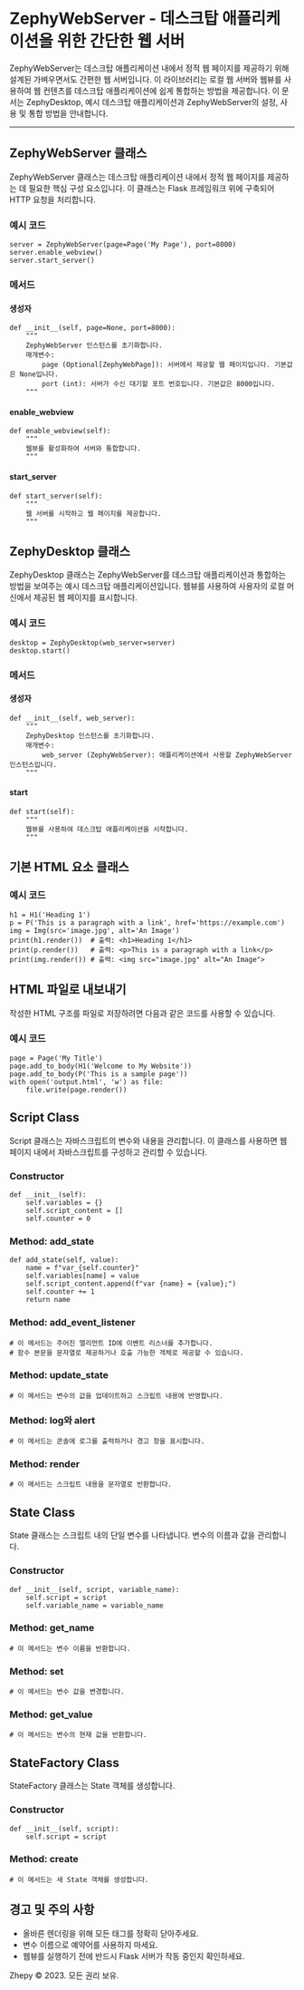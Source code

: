 ZephyWebServer - 데스크탑 애플리케이션을 위한 간단한 웹 서버
=========================================

ZephyWebServer는 데스크탑 애플리케이션 내에서 정적 웹 페이지를 제공하기 위해 설계된 가벼우면서도 간편한 웹 서버입니다. 이 라이브러리는 로컬 웹 서버와 웹뷰를 사용하여 웹 컨텐츠를 데스크탑 애플리케이션에 쉽게 통합하는 방법을 제공합니다. 이 문서는 ZephyDesktop, 예시 데스크탑 애플리케이션과 ZephyWebServer의 설정, 사용 및 통합 방법을 안내합니다.

* * *

ZephyWebServer 클래스
------------------

ZephyWebServer 클래스는 데스크탑 애플리케이션 내에서 정적 웹 페이지를 제공하는 데 필요한 핵심 구성 요소입니다. 이 클래스는 Flask 프레임워크 위에 구축되어 HTTP 요청을 처리합니다.

### 예시 코드

    server = ZephyWebServer(page=Page('My Page'), port=8000)
    server.enable_webview()
    server.start_server()

### 메서드

#### 생성자

    def __init__(self, page=None, port=8000):
        """
        ZephyWebServer 인스턴스를 초기화합니다.
        매개변수:
            page (Optional[ZephyWebPage]): 서버에서 제공할 웹 페이지입니다. 기본값은 None입니다.
            port (int): 서버가 수신 대기할 포트 번호입니다. 기본값은 8000입니다.
        """

#### enable\_webview

    def enable_webview(self):
        """
        웹뷰를 활성화하여 서버와 통합합니다.
        """

#### start\_server

    def start_server(self):
        """
        웹 서버를 시작하고 웹 페이지를 제공합니다.
        """

ZephyDesktop 클래스
----------------

ZephyDesktop 클래스는 ZephyWebServer를 데스크탑 애플리케이션과 통합하는 방법을 보여주는 예시 데스크탑 애플리케이션입니다. 웹뷰를 사용하여 사용자의 로컬 머신에서 제공된 웹 페이지를 표시합니다.

### 예시 코드

    desktop = ZephyDesktop(web_server=server)
    desktop.start()

### 메서드

#### 생성자

    def __init__(self, web_server):
        """
        ZephyDesktop 인스턴스를 초기화합니다.
        매개변수:
            web_server (ZephyWebServer): 애플리케이션에서 사용할 ZephyWebServer 인스턴스입니다.
        """

#### start

    def start(self):
        """
        웹뷰를 사용하여 데스크탑 애플리케이션을 시작합니다.
        """

기본 HTML 요소 클래스
--------------

### 예시 코드

    h1 = H1('Heading 1')
    p = P('This is a paragraph with a link', href='https://example.com')
    img = Img(src='image.jpg', alt='An Image')
    print(h1.render())  # 출력: <h1>Heading 1</h1>
    print(p.render())   # 출력: <p>This is a paragraph with a link</p>
    print(img.render()) # 출력: <img src="image.jpg" alt="An Image">

HTML 파일로 내보내기
-------------

작성한 HTML 구조를 파일로 저장하려면 다음과 같은 코드를 사용할 수 있습니다.

### 예시 코드

    page = Page('My Title')
    page.add_to_body(H1('Welcome to My Website'))
    page.add_to_body(P('This is a sample page'))
    with open('output.html', 'w') as file:
        file.write(page.render())

Script Class
------------

Script 클래스는 자바스크립트의 변수와 내용을 관리합니다. 이 클래스를 사용하면 웹 페이지 내에서 자바스크립트를 구성하고 관리할 수 있습니다.

### Constructor

    
    def __init__(self):
        self.variables = {}
        self.script_content = []
        self.counter = 0
            

### Method: add\_state

    
    def add_state(self, value):
        name = f"var_{self.counter}"
        self.variables[name] = value
        self.script_content.append(f"var {name} = {value};")
        self.counter += 1
        return name
            

### Method: add\_event\_listener

    
    # 이 메서드는 주어진 엘리먼트 ID에 이벤트 리스너를 추가합니다.
    # 함수 본문을 문자열로 제공하거나 호출 가능한 객체로 제공할 수 있습니다.
            

### Method: update\_state

    
    # 이 메서드는 변수의 값을 업데이트하고 스크립트 내용에 반영합니다.
            

### Method: log와 alert

    
    # 이 메서드는 콘솔에 로그를 출력하거나 경고 창을 표시합니다.
            

### Method: render

    
    # 이 메서드는 스크립트 내용을 문자열로 반환합니다.
            

State Class
-----------

State 클래스는 스크립트 내의 단일 변수를 나타냅니다. 변수의 이름과 값을 관리합니다.

### Constructor

    
    def __init__(self, script, variable_name):
        self.script = script
        self.variable_name = variable_name
            

### Method: get\_name

    
    # 이 메서드는 변수 이름을 반환합니다.
            

### Method: set

    
    # 이 메서드는 변수 값을 변경합니다.
            

### Method: get\_value

    
    # 이 메서드는 변수의 현재 값을 반환합니다.
            

StateFactory Class
------------------

StateFactory 클래스는 State 객체를 생성합니다.

### Constructor

    
    def __init__(self, script):
        self.script = script
            

### Method: create

    
    # 이 메서드는 새 State 객체를 생성합니다.
            

경고 및 주의 사항
----------

*   올바른 렌더링을 위해 모든 태그를 정확히 닫아주세요.
*   변수 이름으로 예약어를 사용하지 마세요.
*   웹뷰를 실행하기 전에 반드시 Flask 서버가 작동 중인지 확인하세요.

Zhepy © 2023. 모든 권리 보유.
